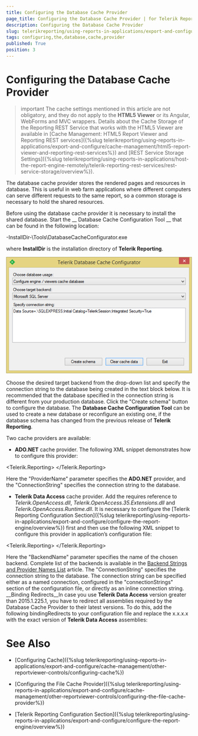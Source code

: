 ```yaml
---
title: Configuring the Database Cache Provider
page_title: Configuring the Database Cache Provider | for Telerik Reporting Documentation
description: Configuring the Database Cache Provider
slug: telerikreporting/using-reports-in-applications/export-and-configure/cache-management/other-reportviewer-controls/configuring-the-database-cache-provider
tags: configuring,the,database,cache,provider
published: True
position: 3
---
```


# Configuring the Database Cache Provider



>important The cache settings mentioned in this article are not obligatory, and they do not apply to the           __HTML5 Viewer__  or its Angular, WebForms and MVC wrappers. Details about the Cache Storage of the Reporting REST          Service that works with the HTML5 Viewer are available in          [Cache Management: HTML5 Report Viewer and Reporting REST services]({%slug telerikreporting/using-reports-in-applications/export-and-configure/cache-management/html5-report-viewer-and-reporting-rest-services%})          and [REST Service Storage Settings]({%slug telerikreporting/using-reports-in-applications/host-the-report-engine-remotely/telerik-reporting-rest-services/rest-service-storage/overview%}).        


The database cache provider stores the rendered pages and resources in database. This is useful in web farm
        applications where different computers can serve different requests to the same report, so a common storage is necessary to hold
        the shared resources.
      

Before using the database cache provider it is necessary to install the shared database. Start the __
          Database Cache
          Configuration Tool
        __ that can be found in the following location:
      

-InstallDir-\Tools\DatabaseCacheConfigurator.exe

where __InstallDir__ is the installation directory of __Telerik Reporting__.
        
  ![](images/SessionState/sessionmanagement3.png)

Choose the desired target backend from the drop-down list and specify the connection string to the database being created in the text
        block below. It is recommended that the database specified in the connection string is different from your production database. Click the
        "Create schema" button to configure the database. The __Database Cache Configuration Tool__ can be used to create a new database
        or reconfigure an existing one, if the database schema has changed from the previous release of __Telerik Reporting__.
      

Two cache providers are available:

* __ADO.NET__ cache provider.
            The following XML snippet demonstrates how to configure this provider:
          

	
<Telerik.Reporting>
  <Cache provider="ADO.NET">
    <Providers>
      <Provider name="ADO.NET">
        <Parameters>
          <Parameter name="ProviderName" value="System.Data.SqlClient" />
          <Parameter name="ConnectionString" value="MyConnectionString" />
        </Parameters>
      </Provider>
    </Providers>
  </Cache>
</Telerik.Reporting>


Here the "ProviderName" parameter specifies the __ADO.NET__ provider, and the "ConnectionString" specifies the connection string to the database.
          

* __Telerik Data Access__ cache provider.
            Add the requires reference to
            *Telerik.OpenAccess.dll*,
            *Telerik.OpenAccess.35.Extensions.dll* and
            *Telerik.OpenAccess.Runtime.dll*.
            It is necessary to configure the [Telerik Reporting Configuration Section]({%slug telerikreporting/using-reports-in-applications/export-and-configure/configure-the-report-engine/overview%}) first and then use the following XML snippet to
            configure this provider in application’s configuration file:
          

	
<Telerik.Reporting>
  <Cache provider="Database">
    <Providers>
      <Provider name="Database">
        <Parameters>
          <Parameter name="BackendName" value="mssql" />
          <Parameter name="ConnectionString" value="MyConnectionString" />
        </Parameters>
      </Provider>
    </Providers>
  </Cache>
</Telerik.Reporting>


Here the "BackendName" parameter specifies the name of the chosen backend. Complete list of the backends is available in the
            [Backend Strings and Provider Names List](http://docs.telerik.com/data-access/developers-guide/database-specifics/database-specifics-backend-strings-provider-names-list) article. The "ConnectionString" specifies the connection string to the database.
            The connection string can be specified either as a named connection, configured in the "connectionStrings" section of the configuration file, or directly
            as an inline connection string.
          __Binding Redirects__In case you use __Telerik Data Access__ version greater than 2015.1.225.1, you have to redirect all assemblies required by the Database Cache Provider to their
            latest versions. To do this, add the following bindingRedirects to your configuration file and replace the x.x.x.x with the exact version of __Telerik Data Access__ assemblies:
          

	
<?xml version="1.0" encoding="utf-8" ?>
<configuration>
  <runtime>
    <assemblyBinding xmlns="urn:schemas-microsoft-com:asm.v1">
      <dependentAssembly>
        <assemblyIdentity name="Telerik.OpenAccess" culture="neutral" publicKeyToken="7ce17eeaf1d59342"/>
        <bindingRedirect oldVersion="0.0.0.0-65535.65535.65535.65535" newVersion="x.x.x.x"/>
      </dependentAssembly>
      <dependentAssembly>
        <assemblyIdentity name="Telerik.OpenAccess.35.Extensions" culture="neutral" publicKeyToken="7ce17eeaf1d59342"/>
        <bindingRedirect oldVersion="0.0.0.0-65535.65535.65535.65535" newVersion="x.x.x.x"/>
      </dependentAssembly>
      <dependentAssembly>
        <assemblyIdentity name="Telerik.OpenAccess.Runtime" culture="neutral" publicKeyToken="7ce17eeaf1d59342"/>
        <bindingRedirect oldVersion="0.0.0.0-65535.65535.65535.65535" newVersion="x.x.x.x"/>
      </dependentAssembly>
    </assemblyBinding>
  </runtime>
</configuration>




# See Also

 * [Configuring Cache]({%slug telerikreporting/using-reports-in-applications/export-and-configure/cache-management/other-reportviewer-controls/configuring-cache%})

 * [Configuring the File Cache Provider]({%slug telerikreporting/using-reports-in-applications/export-and-configure/cache-management/other-reportviewer-controls/configuring-the-file-cache-provider%})

 * [Telerik Reporting Configuration Section]({%slug telerikreporting/using-reports-in-applications/export-and-configure/configure-the-report-engine/overview%})
